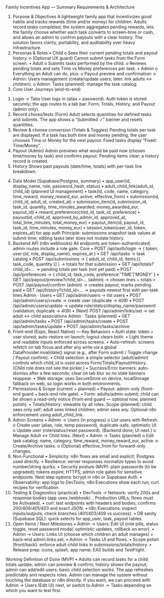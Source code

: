 Family Incentives App — Summary Requirements & Architecture
1) Purpose & Objectives
A lightweight family app that incentivizes good habits and tracks rewards (time and/or money) for children. Adults record tasks completed; the system aggregates pending rewards, lets the family choose whether each task converts to screen-time or cash, and allows an admin to confirm payouts with a clear history. The solution favors clarity, portability, and auditability over heavy infrastructure.
2) Personas & Roles
•	Child
o	Sees their current pending totals and payout history.
o	(Optional UX guard) Cannot submit tasks from the Form screen.
•	Adult
o	Submits tasks performed by the child.
o	Reviews pending totals and sets Time vs Money preferences per task.
•	Admin
o	Everything an Adult can do, plus:
o	Payout preview and confirmation.
o	Admin: Users management (create/update users; later: link adults ↔ children).
o	Admin: Tasks (planned): manage the task catalog.
3) Core User Journeys (end-to-end)
1.	Login → Tabs
User logs in (alias + password). Auth token is stored securely; the app routes to a tab bar: Form, Totals, History, and Payout (admin only).
2.	Record chores/tests (Form)
Adult selects quantities for defined tasks and submits. The app shows a “Submitted ✓” banner and resets quantities.
3.	Review & choose conversion (Totals & Toggles)
Pending totals per task are displayed. If a task has both time and money pending, the user chooses Time or Money for the next payout. Fixed tasks display “Fixed: Time/Money”.
4.	Payout (Admin)
Admin previews what would be paid now (chosen time/money by task) and confirms payout. Pending items clear; a history record is created.
5.	History
Shows past payouts (date/time, totals) with per-task line breakdown.
4) Data Model (Supabase/Postgres, summary)
•	app_user(id, display_name, role, password_hash, status)
•	adult_child_link(adult_id, child_id) (planned UI management)
•	task(id, code, name, category, time_reward, money_reward_eur, active, effective_from)
•	submission(id, child_id, adult_id, created_at)
•	submission_item(id, submission_id, task_id, quantity, time_minutes_awarded, money_awarded_eur, payout_id)
•	reward_preference(child_id, task_id, preference)
•	payout(id, child_id, approved_by_admin_id, approved_at, total_time_minutes, total_money_eur)
•	payout_item(id, payout_id, task_id, time_minutes, money_eur)
•	session_token(user_id, token, expires_at) for app auth
Principle: submissions snapshot task values at submit time; editing tasks later does not mutate history.
5) Backend API (n8n webhooks)
All endpoints are token-authenticated; admin routes include a role gate.
Core
•	POST /api/auth/login → { token, user:{id, role, display_name}, expires_at }
•	GET /api/tasks → task catalog
•	POST /api/submissions → { adult_id, child_id, items:[{ task_code, quantity }] } → totals for that submission
•	GET /api/totals?child_id=… → pending totals per task (not yet paid)
•	POST /api/preferences → { child_id, task_code, preference:'TIME'|'MONEY' }
•	GET /api/payout/preview?child_id=… (admin) → chosen lines + totals
•	POST /api/payout/confirm (admin) → creates payout, marks pending paid
•	GET /api/history?child_id=… → payouts newest first with per-task lines
Admin · Users
•	GET /api/admin/users → list users
•	POST /api/admin/users/create → create user (duplicate → 409)
•	POST /api/admin/users/update → update role/status/display_name/password (validation; duplicate → 409)
•	(Next) POST /api/admin/links/set → set adult ↔ child associations
Admin · Tasks (planned)
•	GET /api/admin/tasks
•	POST /api/admin/tasks/create
•	POST /api/admin/tasks/update
•	POST /api/admin/tasks/archive
6) Front-end (Expo, React Native) — Key Behaviors
•	Auth state: token + user stored; auto-restore on launch; logout clears both.
•	Light theme and readable inputs enforced across screens.
•	Auto-refresh: screens refetch on tab focus and after any write via a global DataProvider.invalidate() signal (e.g., after Form submit / Toggle change / Payout confirm).
•	Child selection: a simple selector (adult/admin) controls which child_id is used across Form/Totals/Payout/History. (Child role does not see the picker.)
•	Success/Error banners: auto-dismiss after a few seconds; clear on tab blur so no stale banners reappear.
•	Web storage: uses SecureStore on device, localStorage fallback on web, so login works in both environments.
7) Permissions & Scope (current + planned)
•	Payout: admin-only (front-end guard + back-end role gate).
•	Form: adults/admin submit; child can be shown a read-only notice (front-end guard — optional now, planned polish).
•	Totals/History: viewable by all roles.
Scope (planned): child sees only self; adult sees linked children; admin sees any. Optional n8n enforcement using adult_child_link.
8) Admin Screens
•	Admin → Users (in progress)
o	List users with Refresh.
o	Create user (alias, role, temp password), duplicate-safe, optimistic UI.
o	Update user (role/status/reset password). (Backend done; UI next.)
o	Manage Adult ↔ Child links. (Next)
•	Admin → Tasks (planned)
o	Edit task catalog: name, category, time_reward, money_reward_eur, active.
o	Create/Archive tasks.
o	(Optional) effective_from for forward-only changes.
9) Non-Functional
•	Simplicity: n8n flows are small and explicit; Postgres used directly.
•	Resilience: server responses normalize types to avoid number/string quirks.
•	Security posture (MVP): plain passwords (to be upgraded); tokens expire; HTTPS; admin role gates for sensitive endpoints. Next step options: bcrypt in n8n or Supabase Auth.
•	Observability: app logs to DevTools; n8n Executions show each run; curl recipes for verification.
10) Testing & Diagnostics (practical)
•	DevTools → Network: verify 200s and response bodies (app uses /webhook/... Production URLs; flows must be Activated).
•	curl: test endpoints with headers and bodies; confirms 200/409/401/403 and exact JSON.
•	n8n Executions: inspect inputs/outputs; check branches (401/403/409 vs success).
•	DB sanity (Supabase SQL): quick selects for app_user, task, payout tables.
11) Open Items / Next Milestones
•	Admin → Users: Edit UI (role pills, status toggle, reset password modal; optimistic updates, rollback on error).
•	Admin → Users: Links UI (choose which children an adult manages) + back-end admin.links.set.
•	Admin → Tasks UI and flows.
•	Scope polish (front/back): enforce adult-child links in submissions/totals/history.
•	Release prep: icons, splash, app name; EAS builds and TestFlight.
 
Working Definition of Done (MVP)
•	Adults can record tasks for a child; totals update; admin can preview & confirm; history shows the payout; admin can add/edit users; basic child selection works. The app refreshes predictably and respects roles. Admin can manage the system without touching the database or n8n directly.
If you want, we can proceed with Admin → Users (Edit UI) next, or switch to Admin → Tasks depending on which you want to test first.

